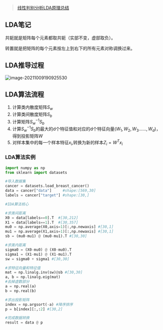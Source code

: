 > [线性判别分析LDA原理总结](https://www.cnblogs.com/pinard/p/6244265.html)

## LDA笔记

共轭就是矩阵每个元素都取共轭（实部不变，虚部取负）。

转置就是把矩阵的每个元素按左上到右下的所有元素对称调换过来。

## LDA推导过程

![image-20211009190925530](https://cdn.jsdelivr.net/gh/QYHcrossover/blog-imgbed/blogimg/20211009190927.png)

## LDA算法流程

1. 计算类内散度矩阵$S_w$
2. 计算类间散度矩阵$S_b$
3. 计算矩阵$S_w^{-1}S_b$
4. 计算$S_w^{-1}S_b$的最大的d个特征值和对应的d个特征向量$(W_1,W_2,W_3……,W_d)$，得到投影矩阵$W$
5. 对样本集中的每一个样本特征$x_i$,转换为新的样本$Z_i=W^Tx_i$

### LDA算法实例

```python
import numpy as np
from sklearn import datasets

#导入数据集
cancer = datasets.load_breast_cancer() 
data = cancer["data"]     #shape:[569,30]
labels = cancer["target"] #shape:[30,]

#IDA算法核心

#求类间距离
X0 = data[labels==0].T  #[30,212]
X1 = data[labels==1].T  #[30,357]
mu0 = np.average(X0,axis=1)[:,np.newaxis] #[30,1]
mu1 = np.average(X1,axis=1)[:,np.newaxis] #[30,1]
sb = (mu0-mu1) @ (mu0-mu1).T #[30,30]

#求类内距离
sigma0 = (X0-mu0) @ (X0-mu0).T
sigma1 = (X1-mu1) @ (X1-mu1).T
sw = sigma0 + sigma1 #[30,30]

#求特征向量和特征值
mat = np.linalg.inv(sw)@sb #[30,30]
a, b = np.linalg.eig(mat)
#去掉虚数部分
a = np.real(a)
b = np.real(b)

#求出投影矩阵
index = np.argsort(-a) #降序排序
p = b[index][:,:2] #[30,2]

#完成数据转换
result = data @ p
```



